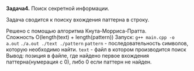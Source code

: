 **Задача4.**       Поиск секретной информации.


Задача сводится к поиску вхождения паттерна в строку.


Решено с помощью алгоритма Кнута-Морриса-Пратта.  
Сложность O(length(text) + length(pattern))
Запуск: 
`g++ main.cpp -o a.out`
`./a.out ./text ./pattern`
`pattern` - последовательность символов, которую необходимо найти.
`text` - файл в котором производится поиск
Вывод: позиция в файле, где найдено первое вхождения паттерна(нумерация с 0), 
либо 0 если паттерн не найден. 
